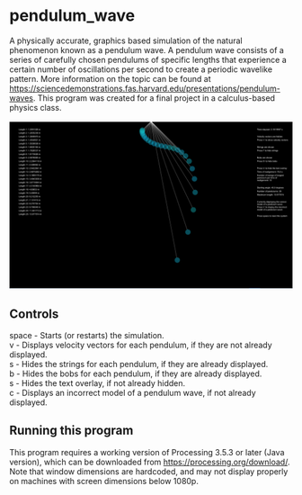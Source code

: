 # pendulum_wave
A physically accurate, graphics based simulation of the natural phenomenon known as a pendulum wave.
A pendulum wave consists of a series of carefully chosen pendulums of specific lengths that experience a certain number of oscillations per second to create a periodic wavelike pattern. More information on the topic can be found at https://sciencedemonstrations.fas.harvard.edu/presentations/pendulum-waves.
This program was created for a final project in a calculus-based physics class.\
\
![Screenshot_70](https://raw.githubusercontent.com/ryanbeckwith/pendulum_wave/master/Screenshot_70.png)

## Controls

space - Starts (or restarts) the simulation.\
v - Displays velocity vectors for each pendulum, if they are not already displayed.\
s - Hides the strings for each pendulum, if they are already displayed.\
b - Hides the bobs for each pendulum, if they are already displayed.\
s - Hides the text overlay, if not already hidden.\
c - Displays an incorrect model of a pendulum wave, if not already displayed.

## Running this program

This program requires a working version of Processing 3.5.3 or later (Java version), which can be downloaded from https://processing.org/download/.
Note that window dimensions are hardcoded, and may not display properly on machines with screen dimensions below 1080p.
